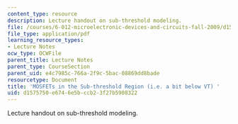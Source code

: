 ```yaml
---
content_type: resource
description: Lecture handout on sub-threshold modeling.
file: /courses/6-012-microelectronic-devices-and-circuits-fall-2009/d1575750e6746e5bccb23f27b5908322_MIT6_012F09_lec12_sub.pdf
file_type: application/pdf
learning_resource_types:
- Lecture Notes
ocw_type: OCWFile
parent_title: Lecture Notes
parent_type: CourseSection
parent_uid: e4c7985c-766a-2f9c-5bac-08869dd8bade
resourcetype: Document
title: 'MOSFETs in the Sub-threshold Region (i.e. a bit below VT) '
uid: d1575750-e674-6e5b-ccb2-3f27b5908322
---
```

Lecture handout on sub-threshold modeling.

